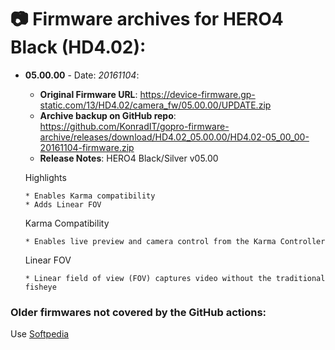 # 📷 Firmware archives for HERO4 Black (HD4.02):

- **05.00.00** - Date: *20161104*:
	- **Original Firmware URL**: https://device-firmware.gp-static.com/13/HD4.02/camera_fw/05.00.00/UPDATE.zip
	- **Archive backup on GitHub repo**: https://github.com/KonradIT/gopro-firmware-archive/releases/download/HD4.02_05.00.00/HD4.02-05_00_00-20161104-firmware.zip
	- **Release Notes**:
	HERO4 Black/Silver v05.00
	
	Highlights
	
	  * Enables Karma compatibility
	  * Adds Linear FOV
	
	Karma Compatibility
	
	  * Enables live preview and camera control from the Karma Controller
	
	Linear FOV
	
	  * Linear field of view (FOV) captures video without the traditional fisheye
	
	
### Older firmwares not covered by the GitHub actions:

Use [Softpedia](https://drivers.softpedia.com/dyn-search.php?search_term=Hero4+Black&p_category=2)